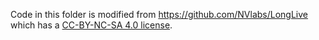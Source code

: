 Code in this folder is modified from https://github.com/NVlabs/LongLive which has a [CC-BY-NC-SA 4.0 license](./LICENSE).
